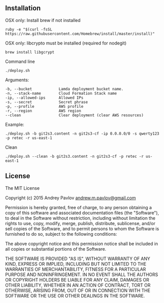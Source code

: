 ## Installation

OSX only: Install brew if not installed

    ruby -e "$(curl -fsSL https://raw.githubusercontent.com/Homebrew/install/master/install)"

OSX only: libcrypto must be installed (required for nodegit) 

    brew install libgcrypt

Command line

    ./deploy.sh

Arguments:

    -b, --bucket            Lamda deployment bucket name.
    -n, --stack-name        Cloud Formation Stack name
    -ip, --allowed-ips      Allowed IPs
    -s, --secret            Secret phrase
    -p, --profile           AWS profile
    -r, --region            AWS region
    --clean                 Clear deployment (clear AWS resources)

Example:

    ./deploy.sh -b git2s3.content -n git2s3-cf -ip 0.0.0.0/0 -s qwerty123 -p retec -r us-east-1
    
Clean

    ./deploy.sh --clean -b git2s3.content -n git2s3-cf -p retec -r us-east-1

## License

The MIT License

Copyright (c) 2015 Andrey Pavlov <andrew.m.pavlov@gmail.com>

Permission is hereby granted, free of charge, to any person obtaining a copy
of this software and associated documentation files (the "Software"), to deal
in the Software without restriction, including without limitation the rights
to use, copy, modify, merge, publish, distribute, sublicense, and/or sell
copies of the Software, and to permit persons to whom the Software is
furnished to do so, subject to the following conditions:

The above copyright notice and this permission notice shall be included in
all copies or substantial portions of the Software.

THE SOFTWARE IS PROVIDED "AS IS", WITHOUT WARRANTY OF ANY KIND, EXPRESS OR
IMPLIED, INCLUDING BUT NOT LIMITED TO THE WARRANTIES OF MERCHANTABILITY,
FITNESS FOR A PARTICULAR PURPOSE AND NONINFRINGEMENT. IN NO EVENT SHALL THE
AUTHORS OR COPYRIGHT HOLDERS BE LIABLE FOR ANY CLAIM, DAMAGES OR OTHER
LIABILITY, WHETHER IN AN ACTION OF CONTRACT, TORT OR OTHERWISE, ARISING FROM,
OUT OF OR IN CONNECTION WITH THE SOFTWARE OR THE USE OR OTHER DEALINGS IN
THE SOFTWARE.
